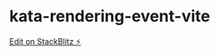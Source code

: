 # kata-rendering-event-vite

[Edit on StackBlitz ⚡️](https://stackblitz.com/edit/vitejs-vite-bzdh6k)